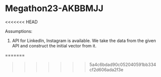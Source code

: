 # Megathon23-AKBBMJJ
<<<<<<< HEAD

Assumptions:
1. API for LinkedIn, Instagram is available. We take the data from the given API and construct the initial vector from it. 

=======
>>>>>>> 5a4c6bdad90c052040591bb334cf2d606ada2f3e
